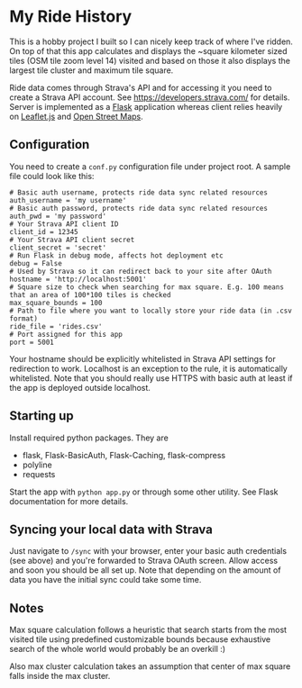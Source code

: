 My Ride History
===============
This is a hobby project I built so I can nicely keep track of where I've ridden.  On top of that this app calculates and displays the ~square kilometer sized tiles (OSM tile zoom level 14) visited and based on those it also displays the largest tile cluster and maximum tile square. 

Ride data comes through Strava's API and for accessing it you need to create a Strava API account. See https://developers.strava.com/ for details. Server is implemented as a [Flask](https://www.palletsprojects.com/p/flask/) application whereas client relies heavily on [Leaflet.js](https://leafletjs.com/) and [Open Street Maps](https://www.openstreetmap.org/).

## Configuration
You need to create a `conf.py` configuration file under project root. 
A sample file could look like this:

```
# Basic auth username, protects ride data sync related resources
auth_username = 'my username'  
# Basic auth password, protects ride data sync related resources
auth_pwd = 'my password'  
# Your Strava API client ID
client_id = 12345
# Your Strava API client secret
client_secret = 'secret'
# Run Flask in debug mode, affects hot deployment etc
debug = False
# Used by Strava so it can redirect back to your site after OAuth
hostname = 'http://localhost:5001'  
# Square size to check when searching for max square. E.g. 100 means that an area of 100*100 tiles is checked
max_square_bounds = 100
# Path to file where you want to locally store your ride data (in .csv format)    
ride_file = 'rides.csv'
# Port assigned for this app
port = 5001  
```
Your hostname should be explicitly whitelisted in Strava API settings for redirection to work. Localhost is an exception to the rule, it is automatically whitelisted. Note that you should really use HTTPS with basic auth at least if the app is deployed outside localhost.

## Starting up
Install required python packages. They are

* flask, Flask-BasicAuth, Flask-Caching, flask-compress
* polyline
* requests

Start the app with `python app.py` or through some other utility. See Flask documentation for more details.

## Syncing your local data with Strava
Just navigate to `/sync` with your browser, enter your basic auth credentials (see above) and  you're forwarded to Strava OAuth screen. Allow access and soon you should be all set up. Note that depending on the amount of data you have the initial sync could take some time.

## Notes
Max square calculation follows a heuristic that search starts from the most visited tile using predefined customizable 
bounds because exhaustive search of the whole world would probably be an overkill :)

Also max cluster calculation takes an assumption that center of max square falls inside the max cluster.

